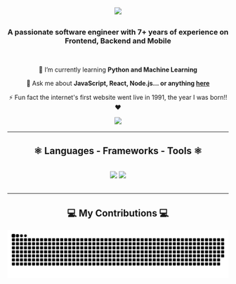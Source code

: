<h1 align="center">
    <img src="https://readme-typing-svg.herokuapp.com/?font=Righteous&size=35&center=true&vCenter=true&width=500&height=70&duration=4000&lines=Hi+There!+👋;+I'm+Bruno+Morlupi!;" />
</h1>

<h3 align="center">A passionate software engineer with 7+ years of experience on Frontend, Backend and Mobile</h3>

<br/>

<div align="center">
 
  📖 I’m currently learning **Python and Machine Learning**

  💬 Ask me about **JavaScript, React, Node.js... or anything [here](https://github.com/morlupib/morlupib/issues)**

  ⚡ Fun fact the internet's first website went live in 1991, the year I was born!! ❤️

</div>
 
<div align="center"> 
  <a href="https://www.linkedin.com/in/morlupi-bruno/" target="_blank">
    <img src="https://img.shields.io/badge/LinkedIn-0077B5?style=for-the-badge&logo=linkedin&logoColor=white" target="_blank" />
  </a>
</div>

<hr/>
 
<h2 align="center">⚛️ Languages - Frameworks - Tools ⚛️</h2>
<br/>
<div align="center">
    <img src="https://skillicons.dev/icons?i=javascript,typescript,react,nextjs,nodejs,express,nestjs,tailwind,angular" />
    <img src="https://skillicons.dev/icons?i=html,css,bootstrap,mui,vscode,git,github,mongodb,mysql,python,figma" /><br>
</div>

<br/>
<hr/>

<div align="center">
  <h2>💻 My Contributions 💻</h2>
  <img alt="snake eating my contributions" src="https://raw.githubusercontent.com/morlupib/morlupib/output/github-contribution-grid-snake.svg" />
  <br/>
</div>
